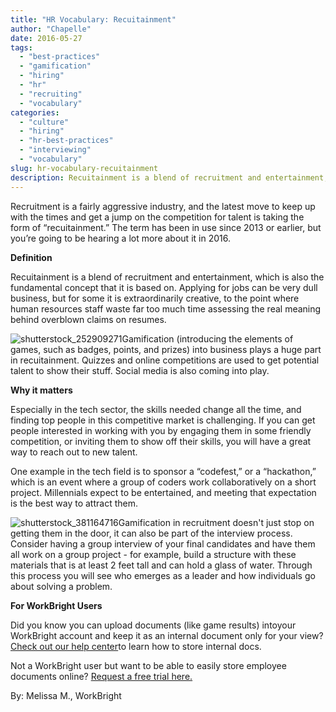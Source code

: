 ```yaml
---
title: "HR Vocabulary: Recuitainment"
author: "Chapelle"
date: 2016-05-27
tags:
  - "best-practices"
  - "gamification"
  - "hiring"
  - "hr"
  - "recruiting"
  - "vocabulary"
categories:
  - "culture"
  - "hiring"
  - "hr-best-practices"
  - "interviewing"
  - "vocabulary"
slug: hr-vocabulary-recuitainment
description: Recuitainment is a blend of recruitment and entertainment, which is also the fundamental concept that it is based on.
---
```

Recruitment is a fairly aggressive industry, and the latest move to keep up with the times and get a jump on the competition for talent is taking the form of “recuitainment.” The term has been in use since 2013 or earlier, but you’re going to be hearing a lot more about it in 2016.  
  
**Definition**  
  
Recuitainment is a blend of recruitment and entertainment, which is also the fundamental concept that it is based on. Applying for jobs can be very dull business, but for some it is extraordinarily creative, to the point where human resources staff waste far too much time assessing the real meaning behind overblown claims on resumes.  
  
 ![shutterstock_252909271](/images/blog/hr-vocabulary-recuitainment/shutterstock_252909271-300x200.jpg)Gamification (introducing the elements of games, such as badges, points, and prizes) into business plays a huge part in recuitainment. Quizzes and online competitions are used to get potential talent to show their stuff. Social media is also coming into play.  
  
**Why it matters**   
  
Especially in the tech sector, the skills needed change all the time, and finding top people in this competitive market is challenging. If you can get people interested in working with you by engaging them in some friendly competition, or inviting them to show off their skills, you will have a great way to reach out to new talent.  
  
One example in the tech field is to sponsor a “codefest,” or a “hackathon,” which is an event where a group of coders work collaboratively on a short project. Millennials expect to be entertained, and meeting that expectation is the best way to attract them.  
  
 ![shutterstock_381164716](/images/blog/hr-vocabulary-recuitainment/shutterstock_381164716-300x200.jpg)Gamification in recruitment doesn't just stop on getting them in the door, it can also be part of the interview process. Consider having a group interview of your final candidates and have them all work on a group project - for example, build a structure with these materials that is at least 2 feet tall and can hold a glass of water. Through this process you will see who emerges as a leader and how individuals go about solving a problem.  
  
**For WorkBright Users**  
  
Did you know you can upload documents (like game results) intoyour WorkBright account and keep it as an internal document only for your view? [Check out our help center](https://workbright.desk.com/)to learn how to store internal docs.  
  
Not a WorkBright user but want to be able to easily store employee documents online? [Request a free trial here.](https://workbright.com/benefits-features/)  
  
By: Melissa M., WorkBright  
  
  
  


  
  


  
  



